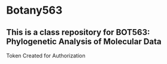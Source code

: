 # Botany563
## This is a class repository for BOT563: Phylogenetic Analysis of Molecular Data

Token Created for Authorization
